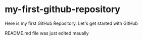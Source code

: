 # my-first-github-repository
Here is my first GitHub Repository. Let's get started with GitHub

README.md file was just edited maually
